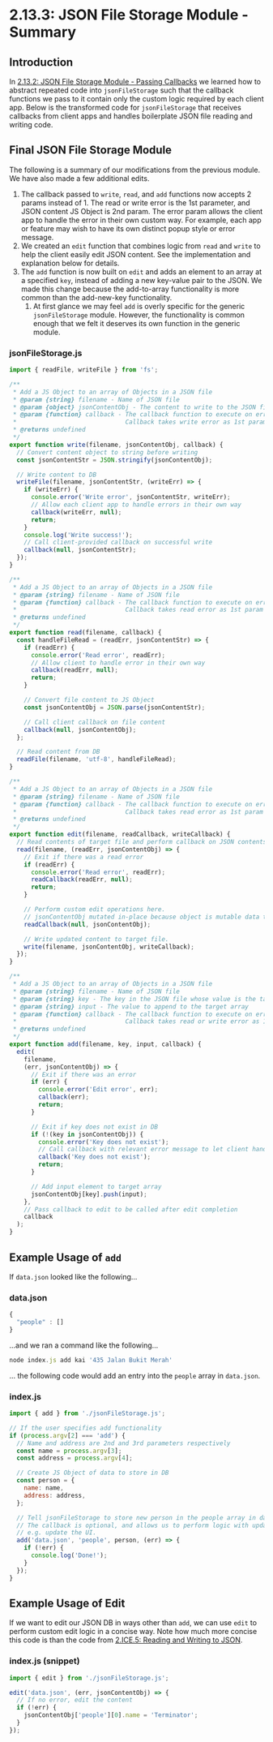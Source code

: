 # 2.13.3: JSON File Storage Module - Summary

## Introduction

In [2.13.2: JSON File Storage Module - Passing Callbacks](2.13.2-json-file-storage-module-passing-callbacks.md) we learned how to abstract repeated code into `jsonFileStorage` such that the callback functions we pass to it contain only the custom logic required by each client app. Below is the transformed code for `jsonFileStorage` that receives callbacks from client apps and handles boilerplate JSON file reading and writing code.

## Final JSON File Storage Module

The following is a summary of our modifications from the previous module. We have also made a few additional edits.

1. The callback passed to `write`, `read`, and `add` functions now accepts 2 params instead of 1. The read or write error is the 1st parameter, and JSON content JS Object is 2nd param. The error param allows the client app to handle the error in their own custom way. For example, each app or feature may wish to have its own distinct popup style or error message.
2. We created an `edit` function that combines logic from `read` and `write` to help the client easily edit JSON content. See the implementation and explanation below for details.
3. The `add` function is now built on `edit` and adds an element to an array at a specified `key`, instead of adding a new key-value pair to the JSON. We made this change because the add-to-array functionality is more common than the add-new-key functionality.
   1. At first glance we may feel `add` is overly specific for the generic `jsonFileStorage` module. However, the functionality is common enough that we felt it deserves its own function in the generic module.

### jsonFileStorage.js

```javascript
import { readFile, writeFile } from 'fs';

/**
 * Add a JS Object to an array of Objects in a JSON file
 * @param {string} filename - Name of JSON file
 * @param {object} jsonContentObj - The content to write to the JSON file
 * @param {function} callback - The callback function to execute on error or success
 *                              Callback takes write error as 1st param and JS Object as 2nd param.
 * @returns undefined
 */
export function write(filename, jsonContentObj, callback) {
  // Convert content object to string before writing
  const jsonContentStr = JSON.stringify(jsonContentObj);

  // Write content to DB
  writeFile(filename, jsonContentStr, (writeErr) => {
    if (writeErr) {
      console.error('Write error', jsonContentStr, writeErr);
      // Allow each client app to handle errors in their own way
      callback(writeErr, null);
      return;
    }
    console.log('Write success!');
    // Call client-provided callback on successful write
    callback(null, jsonContentStr);
  });
}

/**
 * Add a JS Object to an array of Objects in a JSON file
 * @param {string} filename - Name of JSON file
 * @param {function} callback - The callback function to execute on error or success
 *                              Callback takes read error as 1st param and JS Object as 2nd param.
 * @returns undefined
 */
export function read(filename, callback) {
  const handleFileRead = (readErr, jsonContentStr) => {
    if (readErr) {
      console.error('Read error', readErr);
      // Allow client to handle error in their own way
      callback(readErr, null);
      return;
    }

    // Convert file content to JS Object
    const jsonContentObj = JSON.parse(jsonContentStr);

    // Call client callback on file content
    callback(null, jsonContentObj);
  };

  // Read content from DB
  readFile(filename, 'utf-8', handleFileRead);
}

/**
 * Add a JS Object to an array of Objects in a JSON file
 * @param {string} filename - Name of JSON file
 * @param {function} callback - The callback function to execute on error or success
 *                              Callback takes read error as 1st param and JS Object as 2nd param.
 * @returns undefined
 */
export function edit(filename, readCallback, writeCallback) {
  // Read contents of target file and perform callback on JSON contents
  read(filename, (readErr, jsonContentObj) => {
    // Exit if there was a read error
    if (readErr) {
      console.error('Read error', readErr);
      readCallback(readErr, null);
      return;
    }

    // Perform custom edit operations here.
    // jsonContentObj mutated in-place because object is mutable data type.
    readCallback(null, jsonContentObj);

    // Write updated content to target file.
    write(filename, jsonContentObj, writeCallback);
  });
}

/**
 * Add a JS Object to an array of Objects in a JSON file
 * @param {string} filename - Name of JSON file
 * @param {string} key - The key in the JSON file whose value is the target array
 * @param {string} input - The value to append to the target array
 * @param {function} callback - The callback function to execute on error or success
 *                              Callback takes read or write error as 1st param
 * @returns undefined
 */
export function add(filename, key, input, callback) {
  edit(
    filename,
    (err, jsonContentObj) => {
      // Exit if there was an error
      if (err) {
        console.error('Edit error', err);
        callback(err);
        return;
      }

      // Exit if key does not exist in DB
      if (!(key in jsonContentObj)) {
        console.error('Key does not exist');
        // Call callback with relevant error message to let client handle
        callback('Key does not exist');
        return;
      }

      // Add input element to target array
      jsonContentObj[key].push(input);
    },
    // Pass callback to edit to be called after edit completion
    callback
  );
}
```

## Example Usage of `add`

If `data.json` looked like the following...

### data.json

```javascript
{
  "people" : []
}
```

...and we ran a command like the following...

```javascript
node index.js add kai '435 Jalan Bukit Merah'
```

... the following code would add an entry into the `people` array in `data.json`.

### index.js

```javascript
import { add } from './jsonFileStorage.js';

// If the user specifies add functionality
if (process.argv[2] === 'add') {
  // Name and address are 2nd and 3rd parameters respectively
  const name = process.argv[3];
  const address = process.argv[4];

  // Create JS Object of data to store in DB
  const person = {
    name: name,
    address: address,
  };

  // Tell jsonFileStorage to store new person in the people array in data.json.
  // The callback is optional, and allows us to perform logic with updated data,
  // e.g. update the UI.
  add('data.json', 'people', person, (err) => {
    if (!err) {
      console.log('Done!');
    }
  });
}
```

## Example Usage of Edit

If we want to edit our JSON DB in ways other than `add`, we can use `edit` to perform custom edit logic in a concise way. Note how much more concise this code is than the code from [2.ICE.5: Reading and Writing to JSON](../2.ice-in-class-exercises/2.ice.5-json-cards.md#limitations-with-current-jsonfilestorage-module).

### index.js \(snippet\)

```javascript
import { edit } from './jsonFileStorage.js';

edit('data.json', (err, jsonContentObj) => {
  // If no error, edit the content
  if (!err) {
    jsonContentObj['people'][0].name = 'Terminator';
  }
});
```

